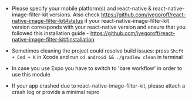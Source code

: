 - Please specify your mobile platform(s) and react-native & react-native-image-filter-kit versions. Also check https://github.com/iyegoroff/react-native-image-filter-kit#status if your react-native-image-filter-kit version corresponds with your react-native version and ensure that you followed this installation guide - https://github.com/iyegoroff/react-native-image-filter-kit#installation

- Sometimes cleaning the project could resolve build issues: press `Shift + Cmd + K` in Xcode and run `cd android && ./gradlew clean` in terminal

- In case you use Expo you have to switch to 'bare workflow' in order to use this module

- If your app crashed due to react-native-image-filter-kit, please attach a crash log or provide a minimal repro
